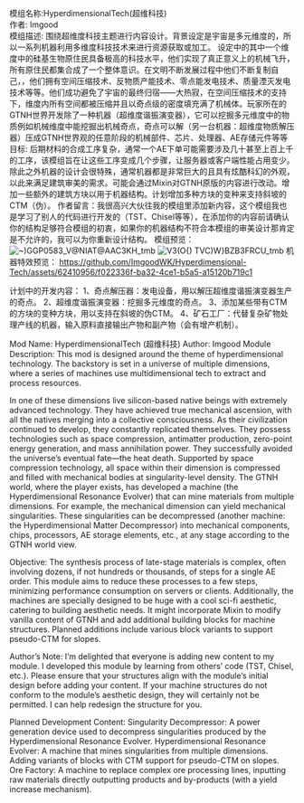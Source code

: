 模组名称:HyperdimensionalTech(超维科技)  
作者: Imgood  
模组描述: 围绕超维度科技主题进行内容设计。背景设定是宇宙是多元维度的，所以一系列机器利用多维度科技技术来进行资源获取或加工。
设定中的其中一个维度中的硅基生物原住民具备极高的科技水平，他们实现了真正意义上的机械飞升，所有原住民都集合成了一个整体意识。在文明不断发展过程中他们不断复制自己，，他们拥有空间压缩技术、反物质产能技术、零点能发电技术、质量湮灭发电技术等等。他们成功避免了宇宙的最终归宿——大热寂，在空间压缩技术的支持下，维度内所有空间都被压缩并且以奇点级的密度填充满了机械体。玩家所在的GTNH世界开发除了一种机器（超维度谐振演变器），它可以挖掘多元维度中的物质例如机械维度中能挖掘出机械奇点，奇点可以解（另一台机器：超维度物质解压器）压成GTNH世界观的任意阶段的机械部件、芯片、处理器、AE存储元件等等
目标: 后期材料的合成工序复杂，通常一个AE下单可能需要涉及几十甚至上百上千的工序，该模组旨在让这些工序变成几个步骤，让服务器或客户端性能占用变少。除此之外机器的设计会很特殊，通常机器都是非常巨大的且具有炫酷科幻的外观，以此来满足建筑审美的需求。可能会通过Mixin对GTNH原版的内容进行改动。增加一些额外的建筑方块以用于机器结构。计划增加多种方块的变种来支持斜坡的CTM（伪）。
作者留言：我很高兴大伙往我的模组里添加新内容，这个模组我也是学习了别人的代码进行开发的（TST、Chisel等等），在添加你的内容前请确认你的结构足够符合模组的初衷，如果你的机器结构不符合本模组的审美设计那肯定是不允许的，我可以为你重新设计结构。
模组预览：
![~)GGP0583_V@NIAT@AAC3KH_tmb](https://github.com/ImgoodWK/Hyperdimensional-Tech/assets/62410956/94b3bd01-c214-4a5b-8d5a-afb7d48a04d7)
![V3(O{) TVC)W}B$ZB3F$RCU_tmb](https://github.com/ImgoodWK/Hyperdimensional-Tech/assets/62410956/727e06cb-c789-465f-8fb0-307422c4744b)
机器特效预览：
https://github.com/ImgoodWK/Hyperdimensional-Tech/assets/62410956/f022336f-ba32-4ce1-b5a5-a15120b719c1

计划中的开发内容：
1、奇点解压器：发电设备，用以解压超维度谐振演变器生产的奇点。
2、超维度谐振演变器：挖掘多元维度的奇点。
3、添加某些带有CTM的方块的变种方块，用以支持在斜坡的伪CTM。
4、矿石工厂：代替复杂矿物处理产线的机器，输入原料直接输出产物和副产物（会有增产机制）。

Mod Name: HyperdimensionalTech (超维科技)
Author: Imgood
Module Description: This mod is designed around the theme of hyperdimensional technology. The backstory is set in a universe of multiple dimensions, where a series of machines use multidimensional tech to extract and process resources.

In one of these dimensions live silicon-based native beings with extremely advanced technology. They have achieved true mechanical ascension, with all the natives merging into a collective consciousness. As their civilization continued to develop, they constantly replicated themselves. They possess technologies such as space compression, antimatter production, zero-point energy generation, and mass annihilation power. They successfully avoided the universe’s eventual fate—the heat death. Supported by space compression technology, all space within their dimension is compressed and filled with mechanical bodies at singularity-level density. The GTNH world, where the player exists, has developed a machine (the Hyperdimensional Resonance Evolver) that can mine materials from multiple dimensions. For example, the mechanical dimension can yield mechanical singularities. These singularities can be decompressed (another machine: the Hyperdimensional Matter Decompressor) into mechanical components, chips, processors, AE storage elements, etc., at any stage according to the GTNH world view.

Objective: The synthesis process of late-stage materials is complex, often involving dozens, if not hundreds or thousands, of steps for a single AE order. This module aims to reduce these processes to a few steps, minimizing performance consumption on servers or clients. Additionally, the machines are specially designed to be huge with a cool sci-fi aesthetic, catering to building aesthetic needs. It might incorporate Mixin to modify vanilla content of GTNH and add additional building blocks for machine structures. Planned additions include various block variants to support pseudo-CTM for slopes.

Author’s Note: I’m delighted that everyone is adding new content to my module. I developed this module by learning from others’ code (TST, Chisel, etc.). Please ensure that your structures align with the module’s initial design before adding your content. If your machine structures do not conform to the module’s aesthetic design, they will certainly not be permitted. I can help redesign the structure for you.


Planned Development Content:
Singularity Decompressor: A power generation device used to decompress singularities produced by the Hyperdimensional Resonance Evolver.
Hyperdimensional Resonance Evolver: A machine that mines singularities from multiple dimensions.
Adding variants of blocks with CTM support for pseudo-CTM on slopes.
Ore Factory: A machine to replace complex ore processing lines, inputting raw materials directly outputting products and by-products (with a yield increase mechanism).
